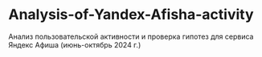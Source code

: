 # Analysis-of-Yandex-Afisha-activity
Анализ пользовательской активности и проверка гипотез для сервиса Яндекс Афиша (июнь-октябрь 2024 г.)
